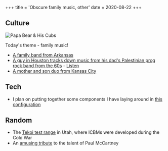 +++
title = 'Obscure family music, other'
date = 2020-08-22
+++

## Culture
![Papa Bear & His Cubs](/images/papabear.jpg)

Today's theme - family music!

* [A family band from Arkansas](https://open.spotify.com/album/22kWUpDiarfEBR01M9Oei5?si=C6HW3u6mRQmAdtX7eJxjSg)
* [A guy in Houston tracks down music from his dad's Palestinian prog rock band from the 60s](https://www.vice.com/en_us/article/g5xywx/palestines-first-rock-ban-al-baraem) - [Listen](https://open.spotify.com/artist/48XfzIDlJVx0MrJtjaUskw?si=OQ0KT51qTVaH741rMLKGGA)
* [A mother and son duo from Kansas City](https://www.theloop.ca/this-mother-son-duo-are-making-beautiful-music-together/)

## Tech
* I plan on putting together some components I have laying around in [this configuration](https://www.makeuseof.com/tag/android-tablet-screen-raspberry-pi/)

## Random
* The [Tekoi test range](https://www.youtube.com/watch?v=PCeMCwxayp0) in Utah, where ICBMs were developed during the Cold War
* An [amusing tribute](https://www.youtube.com/watch?v=G4EcRPlaXoQ) to the talent of Paul McCartney


